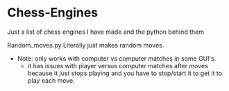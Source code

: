 # Chess-Engines
Just a list of chess engines I have made and the python behind them

Random_moves.py Literally just makes random moves.
- Note: only works with computer vs computer matches in some GUI's.
    - it has issues with player versus computer matches after moves because it just stops playing and you have to stop/start it to get it to play each move.
